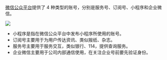 
[微信公众平台](https://mp.weixin.qq.com/)提供了 4 种类型的账号，分别是服务号、订阅号、小程序和企业微信。

![](img/01.png)

- 小程序是指在微信公众平台中发布小程序所使用的账号。
- 订阅号主要用于为用户传达资讯、类似报纸、杂志。
- 服务号主要用于服务交互，类似银行、114，提供查询服务。
- 企业微信主要用于公司内部通信使用，在关注企业号前要先验证身份。

